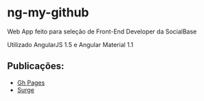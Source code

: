 # ng-my-github

Web App feito para seleção de Front-End Developer da SocialBase

Utilizado AngularJS 1.5 e Angular Material 1.1

## Publicações:
  * [Gh Pages](http://leonardobazico.github.io/ng-my-github/)
  * [Surge](http://leonardobazico-github.surge.sh)
